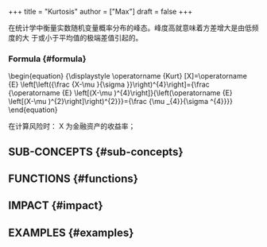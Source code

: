 +++
title = "Kurtosis"
author = ["Max"]
draft = false
+++

在统计学中衡量实数随机变量概率分布的峰态。峰度高就意味着方差增大是由低频度的大
于或小于平均值的极端差值引起的。


### Formula {#formula}

\begin{equation}
{\displaystyle \operatorname {Kurt} [X]=\operatorname {E} \left[\left({\frac {X-\mu }{\sigma }}\right)^{4}\right]={\frac {\operatorname {E} \left[(X-\mu )^{4}\right]}{\left(\operatorname {E} \left[(X-\mu )^{2}\right]\right)^{2}}}={\frac {\mu \_{4}}{\sigma ^{4}}}}
\end{equation}

在计算风险时：
X 为金融资产的收益率；


## SUB-CONCEPTS {#sub-concepts}


## FUNCTIONS {#functions}


## IMPACT {#impact}


## EXAMPLES {#examples}
